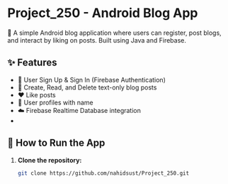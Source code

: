 # Project_250 - Android Blog App

📱 A simple Android blog application where users can register, post blogs, and interact by liking on posts. Built using Java and Firebase.

## ✨ Features

- 🔐 User Sign Up & Sign In (Firebase Authentication)
- 📝 Create, Read, and Delete text-only blog posts
- ❤️ Like posts
- 👤 User profiles with name
- ☁️ Firebase Realtime Database integration
- 
## 🚀 How to Run the App

1. **Clone the repository:**
   ```bash
   git clone https://github.com/nahidsust/Project_250.git
